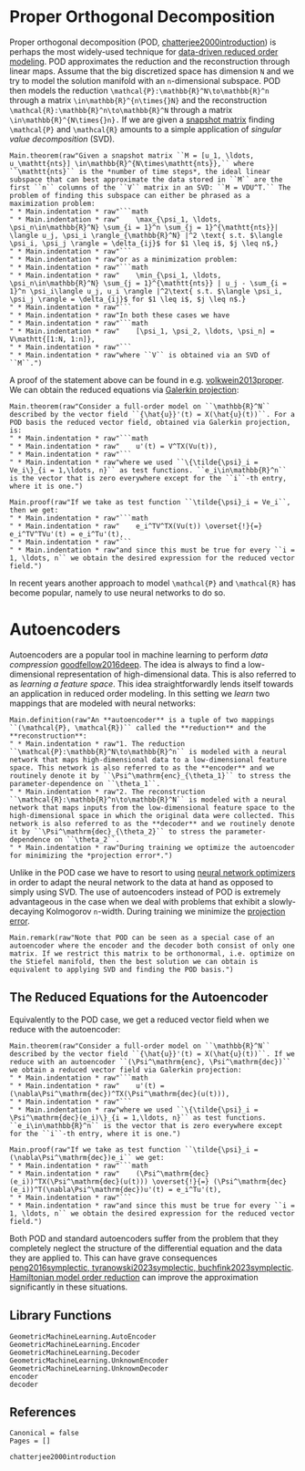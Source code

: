 # Proper Orthogonal Decomposition

Proper orthogonal decomposition (POD, [chatterjee2000introduction](@cite)) is perhaps the most widely-used technique for [data-driven reduced order modeling](@ref "Basic Concepts of Reduced Order Modeling"). POD approximates the reduction and the reconstruction through linear maps. Assume that the big discretized space has dimension ``N`` and we try to model the solution manifold with an ``n``-dimensional subspace. POD then models the reduction ``\mathcal{P}:\mathbb{R}^N\to\mathbb{R}^n`` through a matrix ``\in\mathbb{R}^{n\times{}N}`` and the reconstruction ``\mathcal{R}:\mathbb{R}^n\to\mathbb{R}^N`` through a matrix ``\in\mathbb{R}^{N\times{}n}.`` If we are given a [snapshot matrix](@ref "Snapshot Matrix") finding ``\mathcal{P}`` and ``\mathcal{R}`` amounts to a simple application of *singular value decomposition* (SVD).

```@eval
Main.theorem(raw"Given a snapshot matrix ``M = [u_1, \ldots, u_\mathtt{nts}] \in\mathbb{R}^{N\times\mathtt{nts}},`` where ``\mathtt{nts}`` is the *number of time steps*, the ideal linear subspace that can best approximate the data stored in ``M`` are the first ``n`` columns of the ``V`` matrix in an SVD: ``M = VDU^T.`` The problem of finding this subspace can either be phrased as a maximization problem:
" * Main.indentation * raw"```math
" * Main.indentation * raw"    \max_{\psi_1, \ldots, \psi_n\in\mathbb{R}^N} \sum_{i = 1}^n \sum_{j = 1}^{\mathtt{nts}}| \langle u_j, \psi_i \rangle_{\mathbb{R}^N} |^2 \text{ s.t. $\langle \psi_i, \psi_j \rangle = \delta_{ij}$ for $1 \leq i$, $j \leq n$,}
" * Main.indentation * raw"```
" * Main.indentation * raw"or as a minimization problem:
" * Main.indentation * raw"```math
" * Main.indentation * raw"    \min_{\psi_1, \ldots, \psi_n\in\mathbb{R}^N} \sum_{j = 1}^{\mathtt{nts}} | u_j - \sum_{i = 1}^n \psi_i\langle u_j, u_i \rangle |^2\text{ s.t. $\langle \psi_i, \psi_j \rangle = \delta_{ij}$ for $1 \leq i$, $j \leq n$.}
" * Main.indentation * raw"```
" * Main.indentation * raw"In both these cases we have 
" * Main.indentation * raw"```math
" * Main.indentation * raw"    [\psi_1, \psi_2, \ldots, \psi_n] = V\mathtt{[1:N, 1:n]},
" * Main.indentation * raw"```
" * Main.indentation * raw"where ``V`` is obtained via an SVD of ``M``.")
```

A proof of the statement above can be found in e.g. [volkwein2013proper](@cite). We can obtain the reduced equations via [Galerkin projection](@ref "Obtaining the Reduced System via Galerkin Projection"):

```@eval
Main.theorem(raw"Consider a full-order model on ``\mathbb{R}^N`` described by the vector field ``{\hat{u}}'(t) = X(\hat{u}(t))``. For a POD basis the reduced vector field, obtained via Galerkin projection, is:
" * Main.indentation * raw"```math
" * Main.indentation * raw"    u'(t) = V^TX(Vu(t)),
" * Main.indentation * raw"```
" * Main.indentation * raw"where we used ``\{\tilde{\psi}_i = Ve_i\}_{i = 1,\ldots, n}`` as test functions. ``e_i\in\mathbb{R}^n`` is the vector that is zero everywhere except for the ``i``-th entry, where it is one.")
``` 

```@eval
Main.proof(raw"If we take as test function ``\tilde{\psi}_i = Ve_i``, then we get:
" * Main.indentation * raw"```math
" * Main.indentation * raw"    e_i^TV^TX(Vu(t)) \overset{!}{=} e_i^TV^TVu'(t) = e_i^Tu'(t),
" * Main.indentation * raw"```
" * Main.indentation * raw"and since this must be true for every ``i = 1, \ldots, n`` we obtain the desired expression for the reduced vector field.")
```

In recent years another approach to model ``\mathcal{P}`` and ``\mathcal{R}`` has become popular, namely to use neural networks to do so.

# Autoencoders

Autoencoders are a popular tool in machine learning to perform *data compression* [goodfellow2016deep](@cite). The idea is always to find a low-dimensional representation of high-dimensional data. This is also referred to as *learning a feature space*. This idea straightforwardly lends itself towards an application in reduced order modeling. In this setting we *learn* two mappings that are modeled with neural networks:

```@eval
Main.definition(raw"An **autoencoder** is a tuple of two mappings ``(\mathcal{P}, \mathcal{R})`` called the **reduction** and the **reconstruction**:
" * Main.indentation * raw"1. The reduction ``\mathcal{P}:\mathbb{R}^N\to\mathbb{R}^n`` is modeled with a neural network that maps high-dimensional data to a low-dimensional feature space. This network is also referred to as the **encoder** and we routinely denote it by ``\Psi^\mathrm{enc}_{\theta_1}`` to stress the parameter-dependence on ``\theta_1``.
" * Main.indentation * raw"2. The reconstruction ``\mathcal{R}:\mathbb{R}^n\to\mathbb{R}^N`` is modeled with a neural network that maps inputs from the low-dimensional feature space to the high-dimensional space in which the original data were collected. This network is also referred to as the **decoder** and we routinely denote it by ``\Psi^\mathrm{dec}_{\theta_2}`` to stress the parameter-dependence on ``\theta_2``.
" * Main.indentation * raw"During training we optimize the autoencoder for minimizing the *projection error*.")
```

Unlike in the POD case we have to resort to using [neural network optimizers](@ref "Neural Network Optimizers") in order to adapt the neural network to the data at hand as opposed to simply using SVD. The use of autoencoders instead of POD is extremely advantageous in the case when we deal with problems that exhibit a slowly-decaying Kolmogorov ``n``-width. During training we minimize the [projection error](@ref "Projection Error").

```@eval
Main.remark(raw"Note that POD can be seen as a special case of an autoencoder where the encoder and the decoder both consist of only one matrix. If we restrict this matrix to be orthonormal, i.e. optimize on the Stiefel manifold, then the best solution we can obtain is equivalent to applying SVD and finding the POD basis.")
```

## The Reduced Equations for the Autoencoder

Equivalently to the POD case, we get a reduced vector field when we reduce with the autoencoder:

```@eval
Main.theorem(raw"Consider a full-order model on ``\mathbb{R}^N`` described by the vector field ``{\hat{u}}'(t) = X(\hat{u}(t))``. If we reduce with an autoencoder ``(\Psi^\mathrm{enc}, \Psi^\mathrm{dec})`` we obtain a reduced vector field via Galerkin projection:
" * Main.indentation * raw"```math
" * Main.indentation * raw"    u'(t) = (\nabla\Psi^\mathrm{dec})^TX(\Psi^\mathrm{dec}(u(t))),
" * Main.indentation * raw"```
" * Main.indentation * raw"where we used ``\{\tilde{\psi}_i = \Psi^\mathrm{dec}(e_i)\}_{i = 1,\ldots, n}`` as test functions. ``e_i\in\mathbb{R}^n`` is the vector that is zero everywhere except for the ``i``-th entry, where it is one.")
``` 

```@eval
Main.proof(raw"If we take as test function ``\tilde{\psi}_i = (\nabla\Psi^\mathrm{dec})e_i`` we get:
" * Main.indentation * raw"```math
" * Main.indentation * raw"    (\Psi^\mathrm{dec}(e_i))^TX(\Psi^\mathrm{dec}(u(t))) \overset{!}{=} (\Psi^\mathrm{dec}(e_i))^T(\nabla\Psi^\mathrm{dec})u'(t) = e_i^Tu'(t),
" * Main.indentation * raw"```
" * Main.indentation * raw"and since this must be true for every ``i = 1, \ldots, n`` we obtain the desired expression for the reduced vector field.")
```


Both POD and standard autoencoders suffer from the problem that they completely neglect the structure of the differential equation and the data they are applied to. This can have grave consequences [peng2016symplectic, tyranowski2023symplectic, buchfink2023symplectic](@cite). [Hamiltonian model order reduction](@ref "Hamiltonian Model Order Reduction") can improve the approximation significantly in these situations.

## Library Functions

```@docs
GeometricMachineLearning.AutoEncoder
GeometricMachineLearning.Encoder
GeometricMachineLearning.Decoder
GeometricMachineLearning.UnknownEncoder
GeometricMachineLearning.UnknownDecoder
encoder
decoder
```

## References

```@bibliography
Canonical = false
Pages = []

chatterjee2000introduction
```